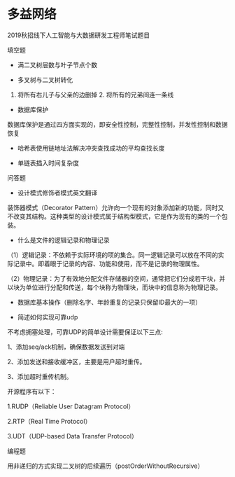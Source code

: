 # 多益网络
2019秋招线下人工智能与大数据研发工程师笔试题目

填空题
- 满二叉树层数与叶子节点个数

- 多叉树与二叉树转化

1. 将所有右儿子与父亲的边删掉 2. 将所有的兄弟间连一条线

- 数据库保护

数据库保护是通过四方面实现的，即安全性控制，完整性控制，并发性控制和数据恢复

- 哈希表使用链地址法解决冲突查找成功的平均查找长度

- 单链表插入时间复杂度

问答题
- 设计模式修饰者模式英文翻译

装饰器模式（Decorator Pattern）允许向一个现有的对象添加新的功能，同时又不改变其结构。这种类型的设计模式属于结构型模式，它是作为现有的类的一个包装。

- 什么是文件的逻辑记录和物理记录

（1）逻辑记录：不依赖于实际环境的项的集合。同一逻辑记录可以放在不同的实际记录中。即着眼于记录的内容、功能和使用，而不是记录的物理属性。

（2）物理记录：为了有效地分配文件存储器的空间，通常把它们分成若干块，并以块为单位进行分配和传送，每个块称为物理块，而块中的信息称为物理记录。

- 数据库基本操作（删除名字、年龄重复的记录只保留ID最大的一项）

- 简述如何实现可靠udp

不考虑拥塞处理，可靠UDP的简单设计需要保证以下三点:

1、添加seq/ack机制，确保数据发送到对端

2、添加发送和接收缓冲区，主要是用户超时重传。

3、添加超时重传机制。

开源程序有以下：

1.RUDP（Reliable User Datagram Protocol）

2.RTP（Real Time Protocol）

3.UDT（UDP-based Data Transfer Protocol）

编程题

用非递归的方式实现二叉树的后续遍历（postOrderWithoutRecursive）